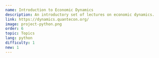 ```yaml
---
name: Introduction to Economic Dynamics
description: An introductory set of lectures on economic dynamics.
link: https://dynamics.quantecon.org/
image: project-python.png
order: 6
topic: Topics
lang: python
difficulty: 1
new: 1
---
```


